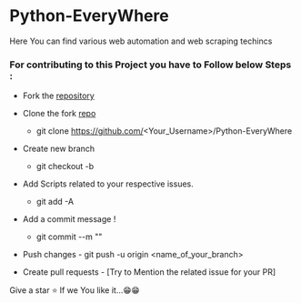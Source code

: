 # Python-EveryWhere
Here You can find various web automation and web scraping techincs



### For contributing to this Project you have to Follow below Steps :



-  Fork the [repository](https://github.com/Saicharan67/Python-EveryWhere)
  
  -  Clone the fork [repo](https://github.com/Saicharan67/Python-EveryWhere)
     - git clone https://github.com/<Your_Username>/Python-EveryWhere
  -  Create new branch 
     - git checkout -b <Your-Branch-Name>
  
  -  Add Scripts related to your respective issues.
     - git add -A
 
  -  Add a commit message !
     - git commit --m "<Added your message>"
  
  -  Push changes
    - git push -u origin <name_of_your_branch>
 
  -  Create pull requests
    - [Try to Mention the related issue for your PR]


Give a star ⭐ If we You like it...😁😁
